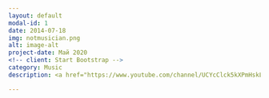 ```yaml
---
layout: default
modal-id: 1
date: 2014-07-18
img: notmusician.png
alt: image-alt
project-date: Май 2020
<!-- client: Start Bootstrap -->
category: Music
description: <a href="https://www.youtube.com/channel/UCYcClck5kXPmHskLrHaihBQ?view_as=subscriber">YouTube-канал "НЕмузыкант"</a> - отличный способ поверить в то, что даже если ты и не профессиональный музыкант, ты можешь хорошо играть на инструменте и сочинять музыку.

---
```


